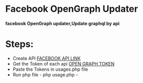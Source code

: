 # Facebook OpenGraph Updater

#### facebook OpenGraph updater,Update graphql by api

# Steps:

- Create API [FACEBOOK API LINK][apilink]
- Get the Token of each api [OPEN GRAPH TOKEN][graphql]
- Paste the Tokens in usages.php file
- Run php file - php usage.php -

[apilink]: https://developers.facebook.com/apps/
[graphql]: https://developers.facebook.com/tools/explorer
